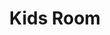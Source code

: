 ---
title: Kids Room
credit: Production Designer
project: Flight
img_src: /assets/images/Flight6A.jpg
featured_portfolio: None
featured_home: True
---